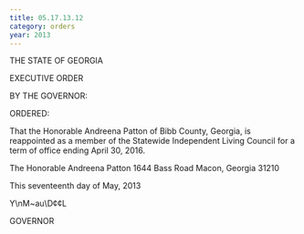 ```yaml
---
title: 05.17.13.12
category: orders
year: 2013
---
```

 

THE STATE OF GEORGIA

EXECUTIVE ORDER

BY THE GOVERNOR:

ORDERED:

That the Honorable Andreena Patton of Bibb County, Georgia, is
reappointed as a member of the Statewide Independent Living
Council for a term of office ending April 30, 2016.

The Honorable Andreena Patton
1644 Bass Road
Macon, Georgia 31210

This seventeenth day of May, 2013

Y\nM~au\D¢¢L

GOVERNOR

